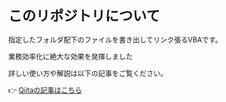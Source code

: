 # このリポジトリについて

指定したフォルダ配下のファイルを書き出してリンク張るVBAです。

業務効率化に絶大な効果を発揮しました

詳しい使い方や解説は以下の記事をご覧ください。

👉 [Qiitaの記事はこちら]([https://qiita.com/あなたのユーザー名/items/記事ID](https://qiita.com/iwakazusuwa/items/a6cc6f68dfbcc28d05e8))
